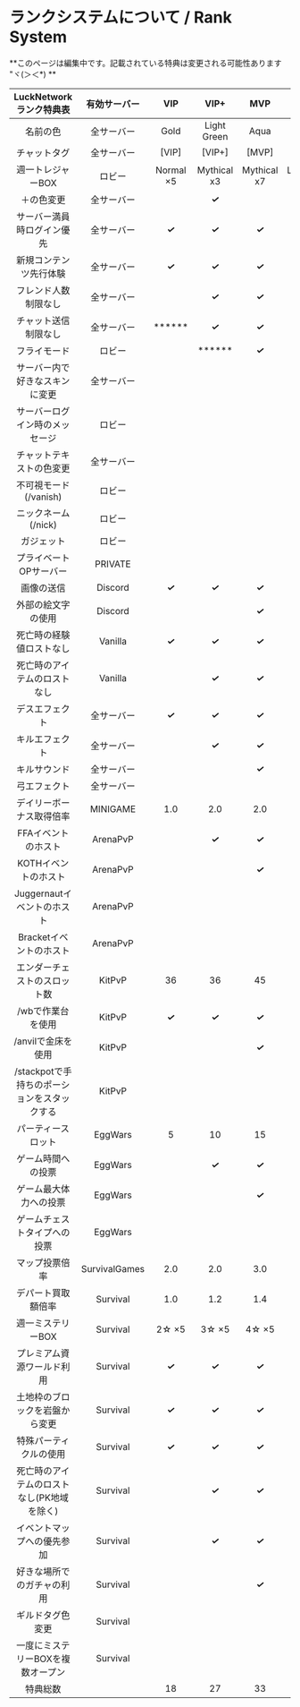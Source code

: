 # ランクシステムについて / Rank System

**このページは編集中です。記載されている特典は変更される可能性あります "ヾ(＞＜*) **  


|  **LuckNetwork ランク特典表** | **有効サーバー** | VIP | VIP+ | MVP | MVP+ | PRO | PRO+ |
| :---: | :---: | :---: | :---: | :---: | :---: | :---: | :---: |
|  名前の色 | 全サーバー | Gold | Light Green | Aqua | Aqua | Purple | FREE |
|  チャットタグ  | 全サーバー | [VIP] | [VIP+] | [MVP] | [MVP+] | [PRO] | [PRO+] |
|  週一トレジャーBOX | ロビー | Normal ×5 | Mythical x3 | Mythical x7 | Legendary ×2 | Legendary ×8 | Legendary ×10 |
|  ＋の色変更 | 全サーバー |  | ***✓*** |  | ***✓*** |  | ***✓*** |
|  サーバー満員時ログイン優先 | 全サーバー | ***✓*** | ***✓*** | ***✓*** | ***✓*** | ***✓*** | ***✓*** |
|  新規コンテンツ先行体験 | 全サーバー | ***✓*** | ***✓*** | ***✓*** | ***✓*** | ***✓*** | ***✓*** |
|  フレンド人数制限なし | 全サーバー |  | ***✓*** | ***✓*** | ***✓*** | ***✓*** | ***✓*** |
|  チャット送信制限なし | 全サーバー | ****** | ***✓*** | ***✓*** | ***✓*** | ***✓*** | ***✓*** |
|  フライモード | ロビー |  | ****** | ***✓*** | ***✓*** | ***✓*** | ***✓*** |
|  サーバー内で好きなスキンに変更 | 全サーバー |  |  |  | ***✓*** | ***✓*** | ***✓*** |
|  サーバーログイン時のメッセージ | ロビー |  |  |  | ***✓*** | ***✓*** | ***✓*** |
|  チャットテキストの色変更 | 全サーバー |  |  |  |  | ***✓*** | ***✓*** |
|  不可視モード (/vanish) | ロビー |  |  |  | ****** |  | ***✓*** |
|  ニックネーム (/nick) | ロビー |  |  |  |  |  | ***✓*** |
|  ガジェット | ロビー |  |  |  |  |  | ***✓*** |
|  プライベートOPサーバー | PRIVATE |  |  |  |  |  | ***✓*** |
|  画像の送信 | Discord | ***✓*** | ***✓*** | ***✓*** | ***✓*** | ***✓*** | ***✓*** |
|  外部の絵文字の使用 | Discord |  |  | ***✓*** | ***✓*** | ***✓*** | ***✓*** |
|  死亡時の経験値ロストなし | Vanilla | ***✓*** | ***✓*** | ***✓*** | ***✓*** | ***✓*** | ***✓*** |
|  死亡時のアイテムのロストなし | Vanilla |  | ***✓*** | ***✓*** | ***✓*** | ***✓*** | ***✓*** |
|  デスエフェクト | 全サーバー | ***✓*** | ***✓*** | ***✓*** | ***✓*** | ***✓*** | ***✓*** |
|  キルエフェクト | 全サーバー |  | ***✓*** | ***✓*** | ***✓*** | ***✓*** | ***✓*** |
|  キルサウンド | 全サーバー |  |  | ***✓*** | ***✓*** | ***✓*** | ***✓*** |
|  弓エフェクト | 全サーバー |  |  |  |  | ***✓*** | ***✓*** |
|  デイリーボーナス取得倍率 | MINIGAME | 1.0 | 2.0 | 2.0 | 3.0 | 3.0 | 4.0 |
|  FFAイベントのホスト | ArenaPvP |  | ***✓*** | ***✓*** | ***✓*** | ***✓*** | ***✓*** |
|  KOTHイベントのホスト | ArenaPvP |  |  | ***✓*** | ***✓*** | ***✓*** | ***✓*** |
|  Juggernautイベントのホスト | ArenaPvP |  |  |  | ***✓*** | ***✓*** | ***✓*** |
|  Bracketイベントのホスト | ArenaPvP |  |  |  |  |  | ***✓*** |
|  エンダーチェストのスロット数 | KitPvP | 36 | 36 | 45 | 45 | 54 | 54 |
|  /wbで作業台を使用 | KitPvP | ***✓*** | ***✓*** | ***✓*** | ***✓*** | ***✓*** | ***✓*** |
|  /anvilで金床を使用 | KitPvP |  |  | ***✓*** | ***✓*** | ***✓*** | ***✓*** |
|  /stackpotで手持ちのポーションをスタックする | KitPvP |  |  |  | ***✓*** | ***✓*** | ***✓*** |
|  パーティースロット | EggWars | 5 | 10 | 15 | 30 | 99 | 99 |
|  ゲーム時間への投票 | EggWars |  | ***✓*** | ***✓*** | ***✓*** | ***✓*** | ***✓*** |
|  ゲーム最大体力への投票 | EggWars |  |  | ***✓*** | ***✓*** | ***✓*** | ***✓*** |
|  ゲームチェストタイプへの投票 | EggWars |  |  |  |  | ***✓*** | ***✓*** |
|  マップ投票倍率 | SurvivalGames | 2.0 | 2.0 | 3.0 | 3.0 | 4.0 | 4.0 |
|  デパート買取額倍率 | Survival | 1.0 | 1.2 | 1.4 | 1.6 | 1.8 | 2.0 |
|  週一ミステリーBOX | Survival | 2☆ ×5 | 3☆ ×5 | 4☆ ×5 | 5☆ ×3 | 5☆ ×10 | 5☆ ×30 |
|  プレミアム資源ワールド利用 | Survival | ***✓*** | ***✓*** | ***✓*** | ***✓*** | ***✓*** | ***✓*** |
|  土地枠のブロックを岩盤から変更 | Survival | ***✓*** | ***✓*** | ***✓*** | ***✓*** | ***✓*** | ***✓*** |
|  特殊パーティクルの使用 | Survival | ***✓*** | ***✓*** | ***✓*** | ***✓*** | ***✓*** | ***✓*** |
|  死亡時のアイテムのロストなし(PK地域を除く) | Survival |  | ***✓*** | ***✓*** | ***✓*** | ***✓*** | ***✓*** |
|  イベントマップへの優先参加 | Survival |  | ***✓*** | ***✓*** | ***✓*** | ***✓*** | ***✓*** |
|  好きな場所でのガチャの利用 | Survival |  |  | ***✓*** | ***✓*** | ***✓*** | ***✓*** |
|  ギルドタグ色変更 | Survival |  |  |  | ***✓*** | ***✓*** | ***✓*** |
|  一度にミステリーBOXを複数オープン | Survival |  |  |  |  | ***✓*** | ***✓*** |
|  特典総数 |  | 18 | 27 | 33 | 39 | 42 | 48 |
